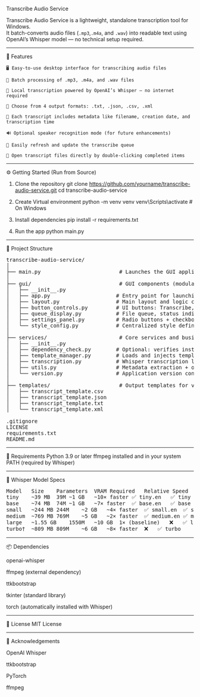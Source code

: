 Transcribe Audio Service

Transcribe Audio Service is a lightweight, standalone transcription tool for Windows.  
It batch-converts audio files (`.mp3`,`.m4a`, and `.wav`) into readable text using OpenAI’s Whisper model — no technical setup required.

---

🚀 Features

    🖥️ Easy-to-use desktop interface for transcribing audio files

    🔄 Batch processing of .mp3, .m4a, and .wav files

    🤖 Local transcription powered by OpenAI’s Whisper — no internet required

    📁 Choose from 4 output formats: .txt, .json, .csv, .xml

    📝 Each transcript includes metadata like filename, creation date, and transcription time

    🔊 Optional speaker recognition mode (for future enhancements)

    📂 Easily refresh and update the transcribe queue

    🧾 Open transcript files directly by double-clicking completed items

---

⚙️ Getting Started (Run from Source)

1. Clone the repository
git clone https://github.com/yourname/transcribe-audio-service.git
cd transcribe-audio-service

2. Create Virtual environment
python -m venv venv
venv\Scripts\activate  # On Windows

3. Install dependencies
pip install -r requirements.txt

4. Run the app
python main.py

---

📁 Project Structure
<pre>
transcribe-audio-service/
│
├── main.py                         # Launches the GUI application
│
├── gui/                            # GUI components (modularized)
│   ├── __init__.py
│   ├── app.py                     # Entry point for launching TranscribeAudioService
│   ├── layout.py                  # Main layout and logic controller
│   ├── button_controls.py         # UI buttons: Transcribe, Stop, Status label
│   ├── queue_display.py           # File queue, status indicators, and output box
│   ├── settings_panel.py          # Radio buttons + checkboxes for settings
│   └── style_config.py            # Centralized style definitions (ttkbootstrap)
│
├── services/                       # Core services and business logic
│   ├── __init__.py
│   ├── dependency_check.py        # Optional: verifies installed dependencies
│   ├── template_manager.py        # Loads and injects templates for output formats
│   ├── transcription.py           # Whisper transcription logic
│   ├── utils.py                   # Metadata extraction + output writing
│   └── version.py                 # Application version constant
│
├── templates/                      # Output templates for various formats
│   ├── transcript_template.csv
│   ├── transcript_template.json
│   ├── transcript_template.txt
│   └── transcript_template.xml

.gitignore
LICENSE
requirements.txt 
README.md
</pre>
---

🧾 Requirements
Python 3.9 or later
ffmpeg installed and in your system PATH (required by Whisper)

---

🧠 Whisper Model Specs
<pre>
Model	Size	Parameters	VRAM Required	Relative Speed	English-only	Multilingual
tiny	~39 MB	39M	~1 GB	~10× faster	✅ tiny.en	✅ tiny
base	~74 MB	74M	~1 GB	~7× faster	✅ base.en	✅ base
small	~244 MB	244M	~2 GB	~4× faster	✅ small.en	✅ small
medium	~769 MB	769M	~5 GB	~2× faster	✅ medium.en	✅ medium
large	~1.55 GB	1550M	~10 GB	1× (baseline)	❌	✅ large
turbo†	~809 MB	809M	~6 GB	~8× faster	❌	✅ turbo
</pre>
---

📦 Dependencies

openai-whisper

ffmpeg (external dependency)

ttkbootstrap

tkinter (standard library)

torch (automatically installed with Whisper)

---

📃 License
MIT License

---

🙌 Acknowledgements

OpenAI Whisper

ttkbootstrap

PyTorch

ffmpeg
